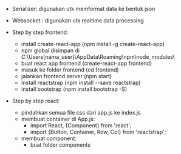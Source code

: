 - Serializer: digunakan utk memformat data ke bentuk json
- Websocket : digunakan utk realtime data processing

- Step by step frontend:
    - install create-react-app (npm install -g create-react-app)
    - npm global disimpan di C:\Users\[nama_user]\AppData\Roaming\npm\node_modules\
    - buat react app frontend (create-react-app frontend)
    - masuk ke folder frontend (cd frontend)
    - jalankan frontend server (npm start)
    - install reactstrap (npm install --save reactstrap)
    - install bootstrap (npm install bootstrap -S)
    
- Step by step react:
    - pindahkan semua file css dari app.js ke index.js
    - membuat container di App.js: 
        - import React, {Component} from 'react';
        - import {Button, Container, Row, Col} from 'reactstrap';
    - membuat component:
        - buat folder components
     
